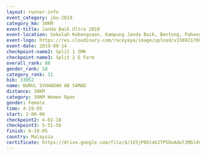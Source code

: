 ```yaml
---
layout: runner-info 
event_category: jbu-2019 
category_km: 30KM 
event-title: Janda Baik Ultra 2019
event-location: Sekolah Kebangsaan, Kampung Janda Baik, Bentong, Pahang, Malaysia 
event-logo: https://res.cloudinary.com/raceyaya/image/upload/v1569217009/logo/janda-baik_vch1pc.jpg 
event-date: 2019-09-14 
checkpoint-name2: Split 1 SMK 
checkpoint-name3: Split 2 E Farm 
overall_rank: 88
gender_rank: 18
category_rank: 11
bib: 33052
name: NURUL SYUHADAH AB SAMAD
distance: 30KM
category: 30KM Women Open
gender: Female
time: 4-19-05
start: 2-00-00
checkpoint2: 4-02-18
checkpoint3: 5-51-56
finish: 6-19-05
country: Malaysia
certificate: https://drive.google.com/file/d/1X5jP0Gt4G2TPSDeAdel3MbldCp6GOFyo/view?usp=sharing
---
```

